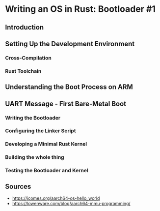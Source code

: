 # Writing an OS in Rust: Bootloader #1

## Introduction

## Setting Up the Development Environment
### Cross-Compilation
### Rust Toolchain

## Understanding the Boot Process on ARM

## UART Message - First Bare-Metal Boot
### Writing the Bootloader
### Configuring the Linker Script
### Developing a Minimal Rust Kernel
### Building the whole thing
### Testing the Bootloader and Kernel

## Sources
- https://jcomes.org/aarch64-os-hello_world
- https://lowenware.com/blog/aarch64-mmu-programming/